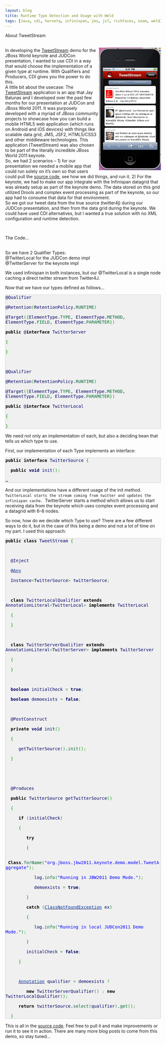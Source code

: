 ```yaml
---
layout: blog
title: Runtime Type Detection and Usage with Weld
tags: [Java, cdi, hornetq, infinispan, jms, jsf, richfaces, seam, weld]
---
```


<p><p><p class="pTitle">About TweetStream</p><br /> 
<img alt="tweetstream" align="right" width="200px" src="/images/jroller/tweetstream-phone.png"/>In developing the <a href="https://github.com/richfaces/tweetstream">TweetStream</a> demo for the JBoss World keynote and <span class="caps">JUD</span>Con presentation, I wanted to use <span class="caps">CDI</span> in a way that would choose the implementation of a given type at runtime. With Qualifiers and Producers, <span class="caps">CDI</span> gives you the power to do this.<br /> 
A little bit about the usecase: The <a href="https://github.com/richfaces/tweetstream">TweetStream</a> application is an app that Jay Balunas and I developed over the past few months for our presentation at <span class="caps">JUD</span>Con and JBoss World 2011. It was purposely developed with a myriad of JBoss community projects to showcase how you can build a mobile <span class="caps">HTML5</span> web application (which runs on Android and iOS devices) with things like scalable data grid, <span class="caps">JMS</span>, JSF2, <span class="caps">HTML5</span>/CSS3 and other middleware technologies. This application (TweetStream) was also chosen to be part of the literally incredible JBoss World 2011 keynote.<br /> 
So, we had 2 scenarios &#8211; 1) for our presentation we needed a mobile app that could run solely on it’s own so that users could pull the <a href="https://github.com/richfaces/tweetstream">source code</a>, see how we did things, and run it. 2) For the keynote, we had to make our app integrate with the Infinispan datagrid that was already setup as part of the keynote demo. The data stored on this grid utilized Drools and complex event processing as part of the keynote, so our app had to consume that data for that environment.<br /> 
So we got our tweet data from the true source (twitter4j) during our <span class="caps">JUD</span>Con presentation, and then from the data grid during the keynote. We could have used <span class="caps">CDI</span> alternatives, but I wanted a true solution with no <span class="caps">XML</span> configuration and runtime detection.<br /> 
</p><br /> 
<p><p class="pTitle">The Code...</p><br /> 
So we have 2 Qualifier Types:<br /> 
@TwitterLocal for the <span class="caps">JUD</span>Con demo impl<br /> 
@TwitterServer for the keynote impl</p> 

<p>We used infinispan in both instances, but our @TwitterLocal is a single node caching a direct twitter stream from Twitter4J.</p> 

<p>Now that we have our types defined as follows&#8230;</p> 

<p><div class="java" style="font-family:monospace;color: #006; border: 1px solid #d0d0d0; background-color: #f0f0f0;">@Qualifier<br /> 
<br /> 
@Retention<span style="color: #009900;">&#40;</span>RetentionPolicy.<span style="color: #006633;">RUNTIME</span><span style="color: #009900;">&#41;</span><br /> 
<br /> 
@Target<span style="color: #009900;">&#40;</span><span style="color: #009900;">&#123;</span>ElementType.<span style="color: #006633;">TYPE</span>, ElementType.<span style="color: #006633;">METHOD</span>, ElementType.<span style="color: #006633;">FIELD</span>, ElementType.<span style="color: #006633;">PARAMETER</span><span style="color: #009900;">&#125;</span><span style="color: #009900;">&#41;</span><br /> 
<br /> 
<span style="color: #000000; font-weight: bold;">public</span> @<span style="color: #000000; font-weight: bold;">interface</span> TwitterServer<br /> 
<br /> 
<span style="color: #009900;">&#123;</span><br /> 
<br /> 
<span style="color: #009900;">&#125;</span><br /> 
<br /> 
<br /> 
<br /> 
@Qualifier<br /> 
<br /> 
@Retention<span style="color: #009900;">&#40;</span>RetentionPolicy.<span style="color: #006633;">RUNTIME</span><span style="color: #009900;">&#41;</span><br /> 
<br /> 
@Target<span style="color: #009900;">&#40;</span><span style="color: #009900;">&#123;</span>ElementType.<span style="color: #006633;">TYPE</span>, ElementType.<span style="color: #006633;">METHOD</span>, ElementType.<span style="color: #006633;">FIELD</span>, ElementType.<span style="color: #006633;">PARAMETER</span><span style="color: #009900;">&#125;</span><span style="color: #009900;">&#41;</span><br /> 
<br /> 
<span style="color: #000000; font-weight: bold;">public</span> @<span style="color: #000000; font-weight: bold;">interface</span> TwitterLocal<br /> 
<br /> 
<span style="color: #009900;">&#123;</span><br /> 
<br /> 
<span style="color: #009900;">&#125;</span></div></p> 

<p>We need not only an implementation of each, but also a deciding bean that tells us which type to use.</p> 

<p>First, our implementation of each Type implements an interface:</p> 

<p><div class="java" style="font-family:monospace;color: #006; border: 1px solid #d0d0d0; background-color: #f0f0f0;"><span style="color: #000000; font-weight: bold;">public</span> <span style="color: #000000; font-weight: bold;">interface</span> TwitterSource <span style="color: #009900;">&#123;</span><br /> 
<br /> 
&nbsp; <span style="color: #000000; font-weight: bold;">public</span> <span style="color: #000066; font-weight: bold;">void</span> init<span style="color: #009900;">&#40;</span><span style="color: #009900;">&#41;</span><span style="color: #339933;">;</span><br /> 
<br /> 
…</div></p> 

<p>And our implementations have a different usage of the init method. <code>TwitterLocal starts the stream coming from twitter and updates the infinispan cache. </code>TwitterServer starts a method which allows us to start receiving data from the keynote which uses complex event processing and a datagrid with 6&#8211;8 nodes.</p> 

<p>So now, how do we decide which Type to use? There are a few different ways to do it, but in the case of this being a demo and not a lot of time on my part. I used this approach:</p>

<p><div class="java" style="font-family:monospace;color: #006; border: 1px solid #d0d0d0; background-color: #f0f0f0;"><span style="color: #000000; font-weight: bold;">public</span> <span style="color: #000000; font-weight: bold;">class</span> TweetStream <span style="color: #009900;">&#123;</span><br /> 
<br /> 
<br /> 
<br /> 
&nbsp; @Inject<br /> 
<br /> 
&nbsp; @<a style="color: #000060;" href="http://www.google.com/search?hl=en&q=allinurl%3Aany+java.sun.com&btnI=I%27m%20Feeling%20Lucky"><span style="color: #003399;">Any</span></a><br />
<br /> 
&nbsp; Instance<span style="color: #339933;"><</span>TwitterSource<span style="color: #339933;">></span> twitterSource<span style="color: #339933;">;</span><br /> 
<br /> 
<br /> 
<br /> 
&nbsp; <span style="color: #000000; font-weight: bold;">class</span> TwitterLocalQualifier <span style="color: #000000; font-weight: bold;">extends</span> AnnotationLiteral<span style="color: #339933;"><</span>TwitterLocal<span style="color: #339933;">></span> <span style="color: #000000; font-weight: bold;">implements</span> TwitterLocal<br /> 
<br /> 
&nbsp; <span style="color: #009900;">&#123;</span><br /> 
<br /> 
&nbsp; <span style="color: #009900;">&#125;</span><br /> 
<br /> 
<br /> 
<br /> 
&nbsp; <span style="color: #000000; font-weight: bold;">class</span> TwitterServerQualifier <span style="color: #000000; font-weight: bold;">extends</span> AnnotationLiteral<span style="color: #339933;"><</span>TwitterServer<span style="color: #339933;">></span> <span style="color: #000000; font-weight: bold;">implements</span> TwitterServer<br /> 
<br /> 
&nbsp; <span style="color: #009900;">&#123;</span><br /> 
<br /> 
&nbsp; <span style="color: #009900;">&#125;</span><br /> 
<br /> 
<br /> 
<br /> 
&nbsp; <span style="color: #000066; font-weight: bold;">boolean</span> initialCheck <span style="color: #339933;">=</span> <span style="color: #000066; font-weight: bold;">true</span><span style="color: #339933;">;</span><br /> 
<br /> 
&nbsp; <span style="color: #000066; font-weight: bold;">boolean</span> demoexists <span style="color: #339933;">=</span> <span style="color: #000066; font-weight: bold;">false</span><span style="color: #339933;">;</span><br /> 
<br /> 
<br /> 
<br /> 
&nbsp; @PostConstruct<br /> 
<br /> 
&nbsp; <span style="color: #000000; font-weight: bold;">private</span> <span style="color: #000066; font-weight: bold;">void</span> init<span style="color: #009900;">&#40;</span><span style="color: #009900;">&#41;</span><br /> 
<br /> 
&nbsp; <span style="color: #009900;">&#123;</span><br /> 
<br /> 
&nbsp; &nbsp; &nbsp;getTwitterSource<span style="color: #009900;">&#40;</span><span style="color: #009900;">&#41;</span>.<span style="color: #006633;">init</span><span style="color: #009900;">&#40;</span><span style="color: #009900;">&#41;</span><span style="color: #339933;">;</span><br /> 
<br /> 
&nbsp; <span style="color: #009900;">&#125;</span><br /> 
<br /> 
<br /> 
<br /> 
<br /> 
<br /> 
&nbsp; @Produces<br /> 
<br /> 
&nbsp; <span style="color: #000000; font-weight: bold;">public</span> TwitterSource getTwitterSource<span style="color: #009900;">&#40;</span><span style="color: #009900;">&#41;</span><br /> 
<br /> 
&nbsp; <span style="color: #009900;">&#123;</span><br /> 
<br /> 
&nbsp; &nbsp; &nbsp;<span style="color: #000000; font-weight: bold;">if</span> <span style="color: #009900;">&#40;</span>initialCheck<span style="color: #009900;">&#41;</span><br /> 
<br /> 
&nbsp; &nbsp; &nbsp;<span style="color: #009900;">&#123;</span><br /> 
<br /> 
&nbsp; &nbsp; &nbsp; &nbsp; <span style="color: #000000; font-weight: bold;">try</span><br /> 
<br /> 
&nbsp; &nbsp; &nbsp; &nbsp; <span style="color: #009900;">&#123;</span><br /> 
<br /> 
&nbsp; &nbsp; &nbsp; &nbsp; &nbsp; &nbsp; &nbsp; &nbsp; &nbsp; &nbsp;<span style="color: #000000; font-weight: bold;">Class</span>.<span style="color: #006633;">forName</span><span style="color: #009900;">&#40;</span><span style="color: #0000ff;">&quot;org.jboss.jbw2011.keynote.demo.model.TweetAggregate&quot;</span><span style="color: #009900;">&#41;</span><span style="color: #339933;">;</span><br /> 
<br /> 
&nbsp; &nbsp; &nbsp; &nbsp; &nbsp; &nbsp;log.<span style="color: #006633;">info</span><span style="color: #009900;">&#40;</span><span style="color: #0000ff;">&quot;Running in JBW2011 Demo Mode.&quot;</span><span style="color: #009900;">&#41;</span><span style="color: #339933;">;</span><br /> 
<br /> 
&nbsp; &nbsp; &nbsp; &nbsp; &nbsp; &nbsp;demoexists <span style="color: #339933;">=</span> <span style="color: #000066; font-weight: bold;">true</span><span style="color: #339933;">;</span><br /> 
<br /> 
&nbsp; &nbsp; &nbsp; &nbsp; <span style="color: #009900;">&#125;</span><br /> 
<br /> 
&nbsp; &nbsp; &nbsp; &nbsp; <span style="color: #000000; font-weight: bold;">catch</span> <span style="color: #009900;">&#40;</span><a style="color: #000060;" href="http://www.google.com/search?hl=en&q=allinurl%3Aclassnotfoundexception+java.sun.com&btnI=I%27m%20Feeling%20Lucky"><span style="color: #003399;">ClassNotFoundException</span></a> ex<span style="color: #009900;">&#41;</span><br /> 
<br /> 
&nbsp; &nbsp; &nbsp; &nbsp; <span style="color: #009900;">&#123;</span><br /> 
<br /> 
&nbsp; &nbsp; &nbsp; &nbsp; &nbsp; &nbsp;log.<span style="color: #006633;">info</span><span style="color: #009900;">&#40;</span><span style="color: #0000ff;">&quot;Running in local JUDCon2011 Demo Mode.&quot;</span><span style="color: #009900;">&#41;</span><span style="color: #339933;">;</span><br /> 
<br /> 
&nbsp; &nbsp; &nbsp; &nbsp; <span style="color: #009900;">&#125;</span><br /> 
<br /> 
&nbsp; &nbsp; &nbsp; &nbsp; initialCheck <span style="color: #339933;">=</span> <span style="color: #000066; font-weight: bold;">false</span><span style="color: #339933;">;</span><br /> 
<br /> 
&nbsp; &nbsp; &nbsp;<span style="color: #009900;">&#125;</span><br /> 
<br /> 
<br /> 
<br /> 
&nbsp; &nbsp; &nbsp;<a style="color: #000060;" href="http://www.google.com/search?hl=en&q=allinurl%3Aannotation+java.sun.com&btnI=I%27m%20Feeling%20Lucky"><span style="color: #003399;">Annotation</span></a> qualifier <span style="color: #339933;">=</span> demoexists <span style="color: #339933;">?</span><br /> 
<br /> 
&nbsp; &nbsp; &nbsp; &nbsp; <span style="color: #000000; font-weight: bold;">new</span> TwitterServerQualifier<span style="color: #009900;">&#40;</span><span style="color: #009900;">&#41;</span> <span style="color: #339933;">:</span> <span style="color: #000000; font-weight: bold;">new</span> TwitterLocalQualifier<span style="color: #009900;">&#40;</span><span style="color: #009900;">&#41;</span><span style="color: #339933;">;</span><br /> 
<br /> 
&nbsp; &nbsp; &nbsp;<span style="color: #000000; font-weight: bold;">return</span> twitterSource.<span style="color: #006633;">select</span><span style="color: #009900;">&#40;</span>qualifier<span style="color: #009900;">&#41;</span>.<span style="color: #006633;">get</span><span style="color: #009900;">&#40;</span><span style="color: #009900;">&#41;</span><span style="color: #339933;">;</span><br /> 
<br /> 
&nbsp; <span style="color: #009900;">&#125;</span></div></p> 

<p>This is all in the <a href="https://github.com/richfaces/tweetstream">source code</a>. Feel free to pull it and make improvements or run it to see it in action. There are many more blog posts to come from this demo, so stay tuned&#8230;<br /> 
</p></p>
